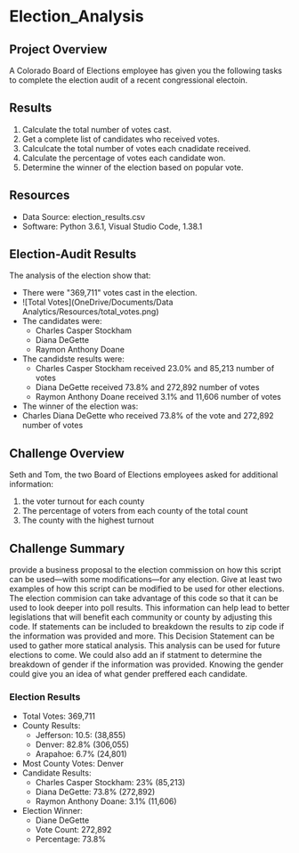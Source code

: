 # Election_Analysis

## Project Overview
A Colorado Board of Elections employee has given you the following tasks to complete the election audit of a recent congressional electoin.
## Results
1. Calculate the total number of votes cast.
2. Get a complete list of candidates who received votes.
3. Calculcate the total number of votes each cnadidate received.
4. Calculate the percentage of votes each candidate won.
5. Determine the winner of the election based on popular vote.

## Resources
- Data Source: election_results.csv
- Software: Python 3.6.1, Visual Studio Code, 1.38.1

## Election-Audit Results
The analysis of the election show that:
- There were "369,711" votes cast in the election.
- ![Total Votes](OneDrive/Documents/Data Analytics/Resources/total_votes.png)
- The candidates were:
  - Charles Casper Stockham
  - Diana DeGette
  - Raymon Anthony Doane
- The candidste results were:
  - Charles Casper Stockham received 23.0% and 85,213 number of votes
  - Diana DeGette received 73.8% and 272,892 number of votes
  - Raymon Anthony Doane received 3.1% and 11,606 number of votes
- The winner of the election was:
- Charles Diana DeGette who received 73.8% of the vote and 272,892 number of votes

## Challenge Overview
Seth and Tom, the two Board of Elections employees asked for additional information:
  1. the voter turnout for each county
  2. The percentage of voters from each county of the total count
  3. The county with the highest turnout

## Challenge Summary
  provide a business proposal to the election commission on how this script can be used—with some modifications—for any election. Give at least two examples of how this script can be modified to be used for other elections.
  The election commision can take advantage of this code so that it can be used to look deeper into poll results. This information can help lead to better legislations that will benefit each community or county by adjusting this code. 
  If statements can be included to  breakdown the results to zip code if the information was provided and more. This Decision Statement can be used to gather more statical analysis. This analysis can be used for future elections to come. 
  We could also add an if statment to determine the breakdown of gender if the information was provided. Knowing the gender could give you an idea of what gender preffered each candidate. 
### Election Results
  - Total Votes: 369,711
  - County Results:
    - Jefferson: 10.5: (38,855)
    - Denver: 82.8% (306,055)
    - Arapahoe: 6.7% (24,801)
  - Most County Votes: Denver
  - Candidate Results:
    - Charles Casper Stockham: 23% (85,213)
    - Diana DeGette: 73.8% (272,892)
    - Raymon Anthony Doane: 3.1% (11,606)
  - Election Winner:
    - Diane DeGette
    - Vote Count: 272,892
    - Percentage: 73.8%
